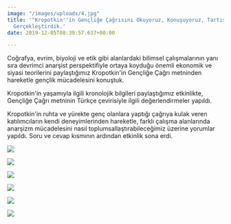 ```yaml
---
image: "/images/uploads/4.jpg"
title: '"Kropotkin''in Gençliğe Çağrısını Okuyoruz, Konuşuyoruz, Tartışıyoruz" Etkinliğini
  Gerçekleştirdik.'
date: 2019-12-05T08:39:57.637+00:00

---
```

Coğrafya, evrim, biyoloji ve etik gibi alanlardaki bilimsel çalışmalarının yanı sıra devrimci anarşist perspektifiyle ortaya koyduğu önemli ekonomik ve siyasi teorilerini paylaştığımız Kropotkin'in Gençliğe Çağrı metninden hareketle gençlik mücadelesini konuştuk.

Kropotkin'in yaşamıyla ilgili kronolojik bilgileri paylaştığımız etkinlikte, Gençliğe Çağrı metninin Türkçe çevirisiyle ilgili değerlendirmeler yapıldı.

Kropotkin'in ruhta ve yürekte genç olanlara yaptığı çağrıya kulak veren katılımcıların kendi deneyimlerinden hareketle, farklı çalışma alanlarında anarşizm mücadelesini nasıl toplumsallaştırabileceğimiz üzerine yorumlar yapıldı. Soru ve cevap kısmının ardından etkinlik sona erdi.

![](/images/uploads/1-2020-03-09.jpg)

![](/images/uploads/5.jpg)

![](/images/uploads/3-2020-03-09.jpg)

![](/images/uploads/4-2020-03-09.jpg)

![](/images/uploads/7.jpg)

![](/images/uploads/9.jpg)